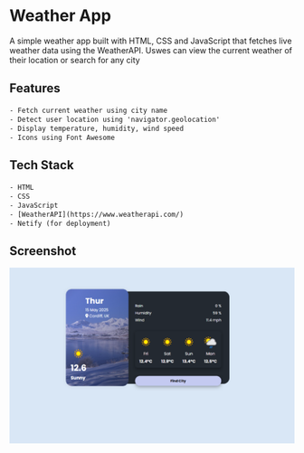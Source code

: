 # Weather App

A simple weather app built with HTML, CSS and JavaScript that fetches live weather data using the WeatherAPI.
Uswes can view the current weather of their location or search for any city

## Features

    - Fetch current weather using city name
    - Detect user location using 'navigator.geolocation'
    - Display temperature, humidity, wind speed
    - Icons using Font Awesome

## Tech Stack

    - HTML
    - CSS
    - JavaScript
    - [WeatherAPI](https://www.weatherapi.com/)
    - Netify (for deployment)

## Screenshot

![screenshot](./assets/images/weatherApp.png)
